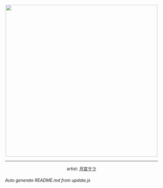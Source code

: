 
<p align="center">
  <img width="500" src="https://nekos.best/api/v2/neko/0768.png">
  <hr/>
  <center>
    artist: <a href="https://www.pixiv.net/en/artworks/98742675">月宮サラ</a>
  </center>
</p>


###### Auto generate README.md from update.js

